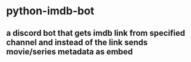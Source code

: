 # python-imdb-bot

## a discord bot that gets imdb link from specified channel and instead of the link sends movie/series metadata as embed
